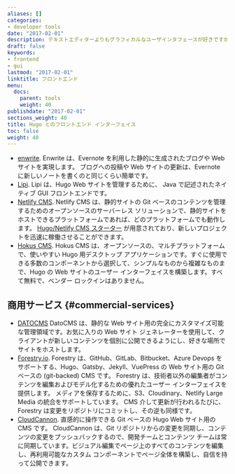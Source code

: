 ```yaml
---
aliases: []
categories:
- developer tools
date: "2017-02-01"
description: テキストエディターよりもグラフィカルなユーザインタフェースが好きですか? これらのフロントエンドを試してみてください。
draft: false
keywords:
- frontend
- gui
lastmod: "2017-02-01"
linktitle: フロントエンド
menu:
  docs:
    parent: tools
    weight: 40
publishdate: "2017-02-01"
sections_weight: 40
title: Hugo とのフロントエンド インターフェイス
toc: false
weight: 40
---
```


- [enwrite](https://github.com/zzamboni/enwrite). Enwrite は、Evernote を利用した静的に生成されたブログや Web サイトを実現します。 ブログへの投稿や Web サイトの更新は、Evernote に新しいノートを書くのと同じくらい簡単です。
- [Lipi](https://github.com/SohanChy/Lipi). Lipi は、Hugo Web サイトを管理するために、 Java で記述されたネイティブ GUI フロントエンドです。
- [Netlify CMS](https://netlifycms.org). Netlify CMS は、静的サイトの Git ベースのコンテンツを管理するためのオープンソースのサーバーレス ソリューションで、静的サイトをホストできるプラットフォームであれば、どのプラットフォームでも動作します。 [Hugo/Netlify CMS スターター](https://github.com/netlify-templates/one-click-hugo-cms) が用意されており、新しいプロジェクトを迅速に稼働させることができます。
- [Hokus CMS](https://github.com/julianoappelklein/hokus). Hokus CMS は、オープンソースの、マルチプラットフォームで、使いやすい Hugo 用デスクトップ アプリケーションです。すぐに使用できる多数のコンポーネントから選択して、シンプルなものから複雑なものまで、Hugo の Web サイトのユーザー インターフェイスを構築します。すべて無料で、ベンダー ロックインはありません。

## 商用サービス {#commercial-services}

- [DATOCMS](https://www.datocms.com) DatoCMS は、静的な Web サイト用の完全にカスタマイズ可能な管理領域です。お気に入りの Web サイト ジェネレーターを使用して、クライアントが新しいコンテンツを個別に公開できるようにし、好きな場所でサイトをホストします。
- [Forestry.io](https://forestry.io/). Forestry は、GitHub、GitLab、Bitbucket、Azure Devops をサポートする、Hugo、Gatsby、Jekyll、VuePress の Web サイト用の Git ベースの (git-backed) CMS です。 Forestry は、技術者以外の編集者がコンテンツを編集およびモデル化するための優れたユーザー インターフェイスを提供します。 メディアを保存するために、S3、Cloudinary、Netlify Large Media の統合をサポートしています。 CMS 介して更新が行われるたびに、Forestry は変更をリポジトリにコミットし、その逆も同様です。
- [CloudCannon](https://cloudcannon.com/hugo-cms/). 直感的に操作できる Git ベースの Hugo Web サイト用の CMS です。 CloudCannon は、Git リポジトリからの変更を同期し、コンテンツの変更をプッシュバックするので、開発チームとコンテンツ チームは常に同期しています。ビジュアル編集でページ上のすべてのコンテンツを編集し、再利用可能なカスタム コンポーネントでページ全体を構築し、自信を持って公開できます。
